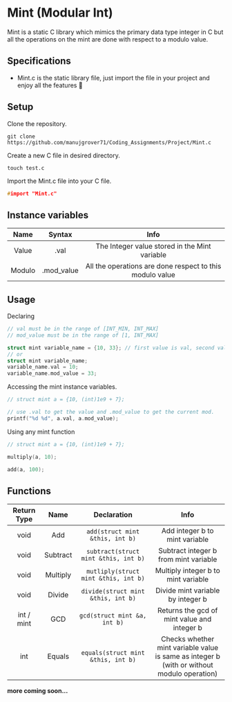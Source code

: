 # Mint (Modular Int)
Mint is a static C library which mimics the primary data type integer in C but all the operations on the mint are done with respect to a modulo value.

## Specifications
- Mint.c is the static library file, just import the file in your project and enjoy all the features :rocket:

## Setup
Clone the repository.
```shell
git clone https://github.com/manujgrover71/Coding_Assignments/Project/Mint.c
```
Create a new C file in desired directory.
```shell
touch test.c
```
Import the Mint.c file into your C file.
```c
#import "Mint.c"
```

## Instance variables
| Name | Syntax | Info |
| :---: | :---: | :--: |
| Value | .val | The Integer value stored in the Mint variable |
| Modulo | .mod_value | All the operations are done respect to this modulo value |

## Usage
Declaring
```c
// val must be in the range of [INT_MIN, INT_MAX]
// mod_value must be in the range of [1, INT_MAX]

struct mint variable_name = {10, 33}; // first value is val, second value is mod_value
// or
struct mint variable_name;
variable_name.val = 10; 
variable_name.mod_value = 33; 
```
Accessing the mint instance variables.
```c
// struct mint a = {10, (int)1e9 + 7};

// use .val to get the value and .mod_value to get the current mod.
printf("%d %d", a.val, a.mod_value); 
```
Using any mint function
```c
// struct mint a = {10, (int)1e9 + 7};

multiply(a, 10);

add(a, 100);
```
## Functions
| Return Type | Name |  Declaration  | Info |
| :---: | :---: | :-----: | :--: |
| void | Add | `add(struct mint &this, int b)`  | Add integer b to mint variable |
| void | Subtract | `subtract(struct mint &this, int b)` | Subtract integer b from mint variable |
| void | Multiply | `mutliply(struct mint &this, int b)` | Multiply integer b to mint variable |
| void | Divide | `divide(struct mint &this, int b)` | Divide mint variable by integer b |
| int / mint | GCD | `gcd(struct mint &a, int b)` | Returns the gcd of mint value and integer b |
| int | Equals | `equals(struct mint &this, int b)` | Checks whether mint variable value is same as integer b <br>(with or without modulo operation) |

__more coming soon...__
